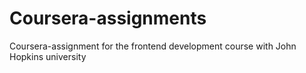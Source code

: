 # Coursera-assignments
Coursera-assignment for the frontend development course with John Hopkins university
